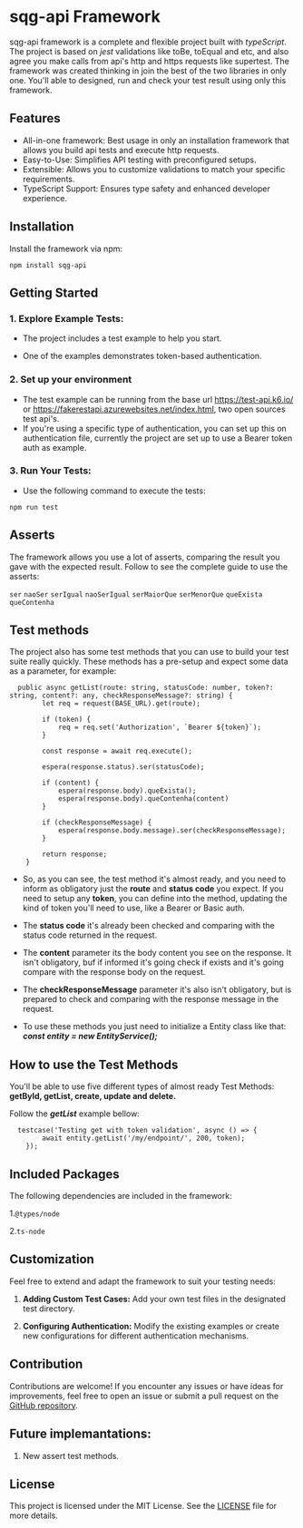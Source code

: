 # sqg-api Framework

sqg-api framework is a complete and flexible project built with *typeScript*. The project is based on *jest* validations like toBe, toEqual and etc, and also agree you make calls from api's http and https requests like supertest. The framework was created thinking in join the best of the two libraries in only one. You'll able to designed, run and check your test result using only this framework. 

## Features

- All-in-one framework: Best usage in only an installation framework that allows you build api tests and execute http requests.
- Easy-to-Use: Simplifies API testing with preconfigured setups.
- Extensible: Allows you to customize validations to match your specific requirements.
- TypeScript Support: Ensures type safety and enhanced developer experience.

## Installation
Install the framework via npm:

```
npm install sqg-api
```

## Getting Started

### 1. Explore Example Tests:

- The project includes a test example to help you start.

- One of the examples demonstrates token-based authentication.

### 2. Set up your environment

- The test example can be running from the base url https://test-api.k6.io/ or https://fakerestapi.azurewebsites.net/index.html, two open sources test api's.
- If you're using a specific type of authentication, you can set up this on authentication file, currently the project are set up to use a Bearer token auth as example.
  

### 3. Run Your Tests:

-  Use the following command to execute the tests:
   
```
npm run test
```

## Asserts

The framework allows you use a lot of asserts, comparing the result you gave with the expected result. Follow to see the complete guide to use the asserts:

```ser``` 
```naoSer```
```serIgual```
```naoSerIgual```
```serMaiorQue```
```serMenorQue```
```queExista```
```queContenha```

## Test methods 

The project also has some test methods that you can use to build your test suite really quickly. These methods has a pre-setup and expect some data as a parameter, for example:

```
  public async getList(route: string, statusCode: number, token?: string, content?: any, checkResponseMessage?: string) {
        let req = request(BASE_URL).get(route);

        if (token) {
            req = req.set('Authorization', `Bearer ${token}`);
        }

        const response = await req.execute();

        espera(response.status).ser(statusCode);

        if (content) {
            espera(response.body).queExista();
            espera(response.body).queContenha(content)
        }

        if (checkResponseMessage) {
            espera(response.body.message).ser(checkResponseMessage);
        }

        return response;
    }
```

- So, as you can see, the test method it's almost ready, and you need to inform as obligatory just the **route** and **status code** you expect. If you need to setup any **token**, you can define into the method, updating the kind of token you'll need to use, like a Bearer or Basic auth.
  
- The **status code** it's already been checked and comparing with the status code returned in the request.
  
- The **content** parameter its the body content you see on the response. It isn't obligatory, buf if informed it's going check if exists and it's going compare with the response body on the request.

- The **checkResponseMessage** parameter it's also isn't obligatory, but is prepared to check and comparing with the response message in the request.
  
- To use these methods you just need to initialize a Entity class like that: ***const entity = new EntityService();***


## How to use the Test Methods

You'll be able to use five different types of almost ready Test Methods: **getById, getList, create, update and delete.**

Follow the ***getList*** example bellow:

```
  testcase('Testing get with token validation', async () => {
        await entity.getList('/my/endpoint/', 200, token);
    });
```


## Included Packages

The following dependencies are included in the framework:

1.```@types/node```

2.```ts-node```

## Customization

Feel free to extend and adapt the framework to suit your testing needs:

1. **Adding Custom Test Cases:** Add your own test files in the designated test directory.

2. **Configuring Authentication:** Modify the existing examples or create new configurations for different authentication mechanisms.

## Contribution

Contributions are welcome! If you encounter any issues or have ideas for improvements, feel free to open an issue or submit a pull request on the [GitHub repository](https://github.com/AlexAlexandreAlves/api-test-framework).

## Future implemantations:

1. New assert test methods.

## License

This project is licensed under the MIT License. See the [LICENSE](https://github.com/AlexAlexandreAlves/sqg-api/blob/master/LICENSE) file for more details.